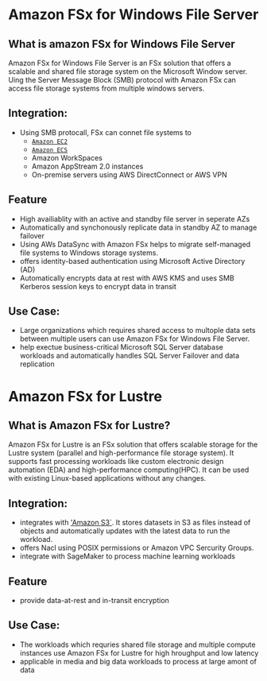 # Amazon FSx for Windows File Server
## What is amazon FSx for Windows File Server
Amazon FSx for Windows File Server is an FSx solution that offers a scalable and shared file storage system on the Microsoft Window server. Uing the Server Message Block (SMB) protocol with Amazon FSx can access file storage systems from multiple windows servers.

## Integration:
- Using SMB protocall, FSx can connet file systems to 
    - [`Amazon EC2`](./EC2.md)
    - [`Amazon ECS`](./ECS.md)
    - Amazon WorkSpaces
    - Amazon AppStream 2.0 instances
    - On-premise servers using AWS DirectConnect or AWS VPN

## Feature
- High availiablity with an active and standby file server in seperate AZs
- Automatically and synchonously replicate data in standby AZ to manage failover
- Using AWs DataSync with Amazon FSx helps to migrate self-managed file systems to Windows storage systems.
- offers identity-based authentication using Microsoft Active Directory (AD)
- Automatically encrypts data at rest with AWS KMS and uses SMB Kerberos session keys to encrypt data in transit

## Use Case:
- Large organizations which requires shared access to multople data sets between multiple users can use Amazon FSx for Windows File Server.
- help exectue business-critical Microsoft SQL Server database workloads and automatically handles SQL Server Failover and data replication

# Amazon FSx for Lustre
## What is Amazon FSx for Lustre?
Amazon FSx for Lustre is an FSx solution that offers scalable storage for the Lustre system (parallel and high-performance file storage system). It supports fast processing workloads like custom electronic design automation (EDA) and high-performance computing(HPC). It can be used with existing Linux-based applications without any changes. 

## Integration:
- integrates with ['Amazon S3`](./S3.md). It stores datasets in S3 as files instead of objects and automatically updates with the latest data to run the workload. 
- offers Nacl using POSIX permissions or Amazon VPC Sercurity Groups. 
- integrate with SageMaker to process machine learning workloads

## Feature
- provide data-at-rest and in-transit encryption

## Use Case:
- The workloads which requries shared file storage and multiple compute instances use Amazon FSx for Lustre for high hroughput and low latency
- applicable in media and big data workloads to process at large amont of data
